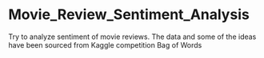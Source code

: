 # Movie_Review_Sentiment_Analysis
Try to analyze sentiment of movie reviews. The data and some of the ideas have been sourced from Kaggle competition Bag of Words
